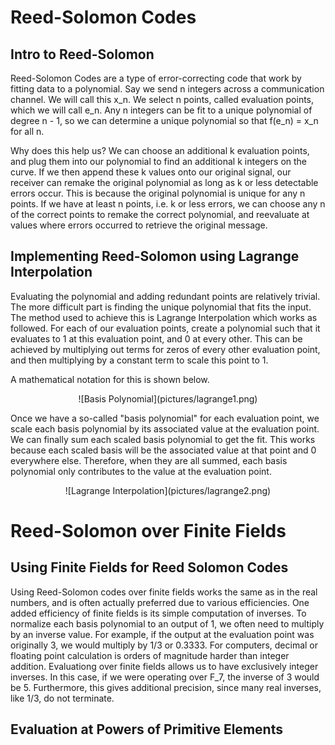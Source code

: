 # Reed-Solomon Codes
## Intro to Reed-Solomon

Reed-Solomon Codes are a type of error-correcting code that work by fitting data to a polynomial. Say we send n integers across a communication channel. We will call this x_n. We select n points, called evaluation points, which we will call e_n. Any n integers can be fit to a unique polynomial of degree n - 1, so we can determine a unique polynomial so that f(e_n) = x_n for all n. 

Why does this help us? We can choose an additional k evaluation points, and plug them into our polynomial to find an additional k integers on the curve. If we then append these k values onto our original signal, our receiver can remake the original polynomial as long as k or less detectable errors occur. This is because the original polynomial is unique for any n points. If we have at least n points, i.e. k or less errors, we can choose any n of the correct points to remake the correct polynomial, and reevaluate at values where errors occurred to retrieve the original message.

## Implementing Reed-Solomon using Lagrange Interpolation

Evaluating the polynomial and adding redundant points are relatively trivial. The more difficult part is finding the unique polynomial that fits the input. The method used to achieve this is Lagrange Interpolation which works as followed. For each of our evaluation points, create a polynomial such that it evaluates to 1 at this evaluation point, and 0 at every other. This can be achieved by multiplying out terms for zeros of every other evaluation point, and then multiplying by a constant term to scale this point to 1.

A mathematical notation for this is shown below.

<div align="center">
  ![Basis Polynomial](pictures/lagrange1.png)
</div>


Once we have a so-called "basis polynomial" for each evaluation point, we scale each basis polynomial by its associated value at the evaluation point. We can finally sum each scaled basis polynomial to get the fit. This works because each scaled basis will be the associated value at that point and 0 everywhere else. Therefore, when they are all summed, each basis polynomial only contributes to the value at the evaluation point.
<div align="center">
  ![Lagrange Interpolation](pictures/lagrange2.png)
</div>

# Reed-Solomon over Finite Fields
## Using Finite Fields for Reed Solomon Codes

Using Reed-Solomon codes over finite fields works the same as in the real numbers, and is often actually preferred due to various efficiencies. One added efficiency of finite fields is its simple computation of inverses. To normalize each basis polynomial to an output of 1, we often need to multiply by an inverse value. For example, if the output at the evaluation point was originally 3, we would multiply by 1/3 or 0.3333. For computers, decimal or floating point calculation is orders of magnitude harder than integer addition. Evaluationg over finite fields allows us to have exclusively integer inverses. In this case, if we were operating over F_7, the inverse of 3 would be 5. Furthermore, this gives additional precision, since many real inverses, like 1/3, do not terminate.

## Evaluation at Powers of Primitive Elements


